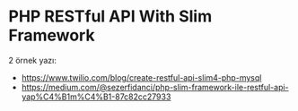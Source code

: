 # PHP RESTful API With Slim Framework

2 örnek yazı:

- https://www.twilio.com/blog/create-restful-api-slim4-php-mysql
- https://medium.com/@sezerfidanci/php-slim-framework-ile-restful-api-yap%C4%B1m%C4%B1-87c82cc27933
